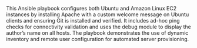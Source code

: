 
This Ansible playbook configures both Ubuntu and Amazon Linux EC2 instances by installing Apache with a custom welcome message on Ubuntu clients and ensuring Git is installed and verified. It includes ad-hoc ping checks for connectivity validation and uses the debug module to display the author’s name on all hosts. The playbook demonstrates the use of dynamic inventory and remote user configuration for automated server provisioning.

